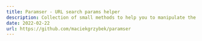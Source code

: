 ```yaml
---
title: Paramser - URL search params helper
description: Collection of small methods to help you to manipulate the URL search params.
date: 2022-02-22
url: https://github.com/maciekgrzybek/paramser
---
```

